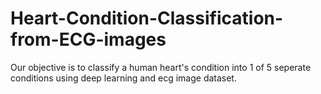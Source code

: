 # Heart-Condition-Classification-from-ECG-images
Our objective is to classify a human heart's condition into 1 of 5 seperate conditions using deep learning and ecg image dataset. 
